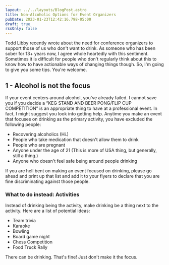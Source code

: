 ```yaml
---
layout: ../../layouts/BlogPost.astro
title: Non-Alcoholic Options for Event Organizers
pubDate: 2023-01-23T12:42:16.798-05:00
draft: true
rssOnly: false
---
```

Todd Libby recently wrote about the need for conference organizers to support those of us who don't want to drink. As someone who has been sober for 13+ years now, I agree whole heartedly with this sentiment. Sometimes it is difficult for people who don't regularly think about this to know how to have actionable ways of changing things though. So, I'm going to give you some tips. You're welcome.

## 1 - Alcohol is not the focus

If your event centers around alcohol, you've already failed. I cannot save you if you decide a “KEG STAND AND BEER PONG/FLIP CUP COMPETITION” is an appropriate thing to have at a professional event. In fact, I might suggest you look into getting help. Anytime you make an event that focuses on drinking as the primary activity, you have excluded the following people:

- Recovering alcoholics (Hi.)
- People who take medication that doesn't allow them to drink
- People who are pregnant
- Anyone under the age of 21 (This is more of USA thing, but generally, still a thing.)
- Anyone who doesn't feel safe being around people drinking

If you are hell bent on making an event focused on drinking, please go ahead and print up that list and add it to your flyers to declare that you are fine discriminating against those people.

### What to do instead: Activities

Instead of drinking being the activity, make drinking be a thing next to the activity. Here are a list of potential ideas:

- Team trivia
- Karaoke
- Bowling
- Board game night
- Chess Competition
- Food Truck Rally

There can be drinking. That's fine! Just don't make it the focus.




